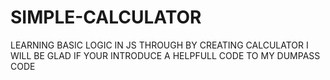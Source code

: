 # SIMPLE-CALCULATOR
LEARNING BASIC LOGIC IN JS THROUGH BY CREATING CALCULATOR
I WILL BE GLAD IF YOUR INTRODUCE A HELPFULL CODE TO MY DUMPASS CODE
